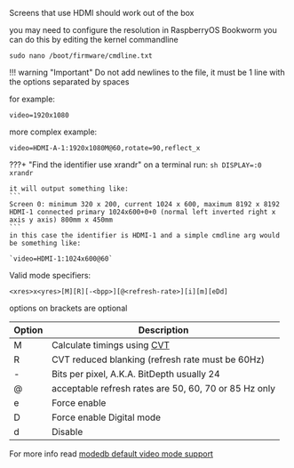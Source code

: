 
Screens that use HDMI should work out of the box

you may need to configure the resolution in RaspberryOS Bookworm
you can do this by editing the kernel commandline

```
sudo nano /boot/firmware/cmdline.txt
```

!!! warning "Important"
    Do not add newlines to the file, it must be 1 line with the options separated by spaces

for example:
```
video=1920x1080
```

more complex example:
```
video=HDMI-A-1:1920x1080M@60,rotate=90,reflect_x
```

???+ "Find the identifier use xrandr"
    on a terminal run:
    ```sh
    DISPLAY=:0 xrandr
    ```

    it will output something like:
    ```
    Screen 0: minimum 320 x 200, current 1024 x 600, maximum 8192 x 8192
    HDMI-1 connected primary 1024x600+0+0 (normal left inverted right x axis y axis) 800mm x 450mm
    ```
    in this case the identifier is HDMI-1 and a simple cmdline arg would be something like:

    `video=HDMI-1:1024x600@60`


Valid mode specifiers:
```
<xres>x<yres>[M][R][-<bpp>][@<refresh-rate>][i][m][eDd]
```
options on brackets are optional

| Option          | Description                                                                            |
|-----------------|----------------------------------------------------------------------------------------|
| M               | Calculate timings using [CVT](https://en.wikipedia.org/wiki/Coordinated_Video_Timings) |
| R               | CVT reduced blanking (refresh rate must be 60Hz)                                       |
| -<bpp>          | Bits per pixel, A.K.A. BitDepth usually 24                                            |
| @<refresh-rate> | acceptable refresh rates are 50, 60, 70 or 85 Hz only                                  |
| e               | Force enable                                                                           |
| D               | Force enable Digital mode                                                              |
| d               | Disable                                                                                |

For more info read [modedb default video mode support](https://docs.kernel.org/fb/modedb.html)
